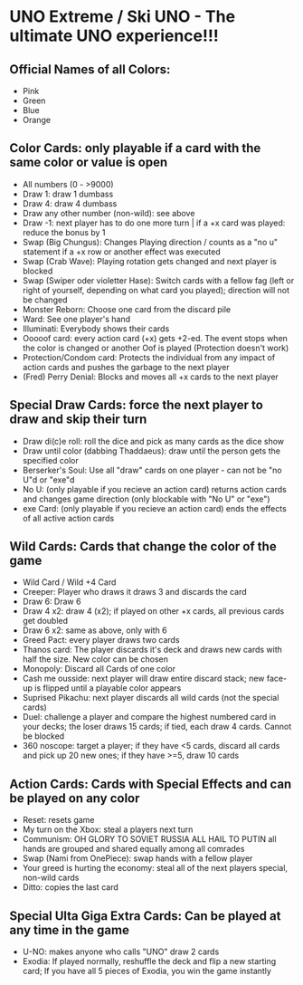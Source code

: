 UNO Extreme / Ski UNO - The ultimate UNO experience!!!
==============================

Official Names of all Colors: 
-----------------------------
- Pink
- Green
- Blue
- Orange

Color Cards: only playable if a card with the same color or value is open
-------------------------------------------------------------------------
- All numbers (0 - >9000)
- Draw 1: draw 1 dumbass
- Draw 4: draw 4 dumbass
- Draw any other number (non-wild): see above
- Draw -1: next player has to do one more turn | if a +x card was played: reduce the bonus by 1
- Swap (Big Chungus): Changes Playing direction / counts as a "no u" statement if a +x row or another effect was executed
- Swap (Crab Wave): Playing rotation gets changed and next player is blocked
- Swap (Swiper oder violetter Hase): Switch cards with a fellow fag (left or right of yourself, depending on what card you played); direction will not be changed
- Monster Reborn: Choose one card from the discard pile
- Ward: See one player's hand
- Illuminati: Everybody shows their cards
- Ooooof card: every action card (+x) gets +2-ed. The event stops when the color is changed or another Oof is played (Protection doesn't work)
- Protection/Condom card: Protects the individual from any impact of action cards and pushes the garbage to the next player
- (Fred) Perry Denial: Blocks and moves all +x cards to the next player

Special Draw Cards: force the next player to draw and skip their turn
---------------------------------------------------------------------
- Draw di(c)e roll: roll the dice and pick as many cards as the dice show
- Draw until color (dabbing Thaddaeus): draw until the person gets the specified color
- Berserker's Soul: Use all "draw" cards on one player - can not be "no U"d or "exe"d
- No U: (only playable if you recieve an action card) returns action cards and changes game direction (only blockable with "No U" or "exe")
- exe Card: (only playable if you recieve an action card) ends the effects of all active action cards

Wild Cards: Cards that change the color of the game
---------------------------------------------------
- Wild Card / Wild +4 Card
- Creeper: Player who draws it draws 3 and discards the card
- Draw 6: Draw 6
- Draw 4 x2: draw 4 (x2); if played on other +x cards, all previous cards get doubled
- Draw 6 x2: same as above, only with 6
- Greed Pact: every player draws two cards
- Thanos card: The player discards it's deck and draws new cards with half the size. New color can be chosen
- Monopoly: Discard all Cards of one color
- Cash me ousside: next player will draw entire discard stack; new face-up is flipped until a playable color appears
- Suprised Pikachu: next player discards all wild cards (not the special cards)
- Duel: challenge a player and compare the highest numbered card in your decks; the loser draws 15 cards; if tied, each draw 4 cards. Cannot be blocked
- 360 noscope: target a player; if they have <5 cards, discard all cards and pick up 20 new ones; if they have >=5, draw 10 cards

Action Cards: Cards with Special Effects and can be played on any color
-----------------------------------------------------------------------
- Reset: resets game
- My turn on the Xbox: steal a players next turn
- Communism: OH GLORY TO SOVIET RUSSIA ALL HAIL TO PUTIN all hands are grouped and shared equally among all comrades
- Swap (Nami from OnePiece): swap hands with a fellow player
- Your greed is hurting the economy: steal all of the next players special, non-wild cards
- Ditto: copies the last card

Special Ulta Giga Extra Cards: Can be played at any time in the game
--------------------------------------------------------------------
- U-NO: makes anyone who calls "UNO" draw 2 cards
- Exodia: If played normally, reshuffle the deck and flip a new starting card; If you have all 5 pieces of Exodia, you win the game instantly
